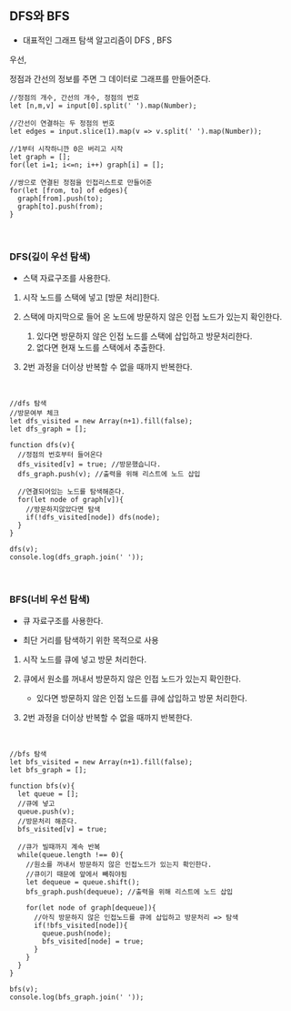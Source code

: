 ## DFS와 BFS

- 대표적인 그래프 탐색 알고리즘이 DFS , BFS

우선,

정점과 간선의 정보를 주면 그 데이터로 그래프를 만들어준다.

```
//정점의 개수, 간선의 개수, 정점의 번호
let [n,m,v] = input[0].split(' ').map(Number);

//간선이 연결하는 두 정점의 번호
let edges = input.slice(1).map(v => v.split(' ').map(Number));

//1부터 시작하니깐 0은 버리고 시작
let graph = [];
for(let i=1; i<=n; i++) graph[i] = [];

//쌍으로 연결된 정점을 인접리스트로 만들어준
for(let [from, to] of edges){
  graph[from].push(to);
  graph[to].push(from);
}
```

<br />

### DFS(깊이 우선 탐색)

- 스택 자료구조를 사용한다.

1. 시작 노드를 스택에 넣고 [방문 처리]한다.

2. 스택에 마지막으로 들어 온 노드에 방문하지 않은 인접 노드가 있는지 확인한다.

   1. 있다면 방문하지 않은 인접 노드를 스택에 삽입하고 방문처리한다.
   2. 없다면 현재 노드를 스택에서 추출한다.

3. 2번 과정을 더이상 반복할 수 없을 때까지 반복한다.

<br />

```
//dfs 탐색
//방문여부 체크
let dfs_visited = new Array(n+1).fill(false);
let dfs_graph = [];

function dfs(v){
  //정점의 번호부터 들어온다
  dfs_visited[v] = true; //방문했습니다.
  dfs_graph.push(v); //출력을 위해 리스트에 노드 삽입

  //연결되어있는 노드를 탐색해준다.
  for(let node of graph[v]){
    //방문하지않았다면 탐색
    if(!dfs_visited[node]) dfs(node);
  }
}

dfs(v);
console.log(dfs_graph.join(' '));
```

<br />

### BFS(너비 우선 탐색)

- 큐 자료구조를 사용한다.

- 최단 거리를 탐색하기 위한 목적으로 사용

1. 시작 노드를 큐에 넣고 방문 처리한다.

2. 큐에서 원소를 꺼내서 방문하지 않은 인접 노드가 있는지 확인한다.

   - 있다면 방문하지 않은 인접 노드를 큐에 삽입하고 방문 처리한다.

3. 2번 과정을 더이상 반복할 수 없을 때까지 반복한다.

<br />

```
//bfs 탐색
let bfs_visited = new Array(n+1).fill(false);
let bfs_graph = [];

function bfs(v){
  let queue = [];
  //큐에 넣고
  queue.push(v);
  //방문처리 해준다.
  bfs_visited[v] = true;

  //큐가 빌때까지 계속 반복
  while(queue.length !== 0){
    //원소를 꺼내서 방문하지 않은 인접노드가 있는지 확인한다.
    //큐이기 때문에 앞에서 빼줘야됨
    let dequeue = queue.shift();
    bfs_graph.push(dequeue); //출력을 위해 리스트에 노드 삽입

    for(let node of graph[dequeue]){
      //아직 방문하지 않은 인접노드를 큐에 삽입하고 방문처리 => 탐색
      if(!bfs_visited[node]){
        queue.push(node);
        bfs_visited[node] = true;
      }
    }
  }
}

bfs(v);
console.log(bfs_graph.join(' '));
```

